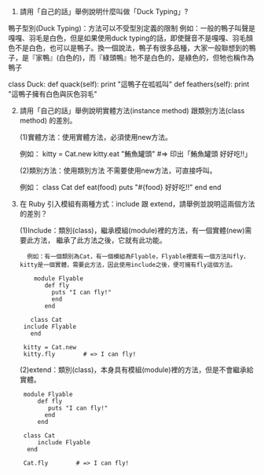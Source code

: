 1.	請用「自己的話」舉例說明什麼叫做「Duck Typing」?

鴨子型別(Duck Typing)：方法可以不受型別定義的限制 
例如：一般的鴨子叫聲是嘎嘎、羽毛是白色，但是如果使用duck typing的話，即使聲音不是嘎嘎、羽毛顏色不是白色，也可以是鴨子。換一個說法，鴨子有很多品種，大家一般聯想到的鴨子，是『家鴨』(白色的)，而『綠頭鴨』牠不是白色的，是綠色的，但牠也稱作為鴨子

class Duck:
    def quack(self): 
        print "這鴨子在呱呱叫"
    def feathers(self): 
        print "這鴨子擁有白色與灰色羽毛"

2.	請用「自己的話」舉例說明實體方法(instance method) 跟類別方法(class method) 的差別。
   	
    (1)實體方法：使用實體方法，必須使用new方法。

       例如：
       kitty = Cat.new
       kitty.eat "鮪魚罐頭"  #=> 印出「鮪魚罐頭 好好吃!!」

    (2)類別方法：使用類別方法 不需要使用new方法，可直接呼叫。
    
       例如：
       class Cat
           def eat(food)
              puts "#{food} 好好吃!!"
           end
       end

3.  在 Ruby 引入模組有兩種方式：include 跟 extend，請舉例並說明這兩個方法的差別？
   
    (1)Include：類別(class)，繼承模組(module)裡的方法，有一個實體(new)需要此方法， 繼承了此方法之後，它就有此功能。

          例如：有一個類別為Cat，有一個模組為Flyable，Flyable裡面有一個方法叫fly，kitty是一個實體，需要此方法，因此使用include之後，便可擁有fly這個方法。

            module Flyable
               def fly
                 puts "I can fly!"
                 end
               end

           class Cat
         include Flyable
           end

         kitty = Cat.new
         kitty.fly        # => I can fly!


    (2)extend：類別(class)，本身具有模組(module)裡的方法，但是不會繼承給實體。

         module Flyable
             def fly
                puts "I can fly!"
               end
             end

         class Cat
             include Flyable
          end

         Cat.fly        # => I can fly!


